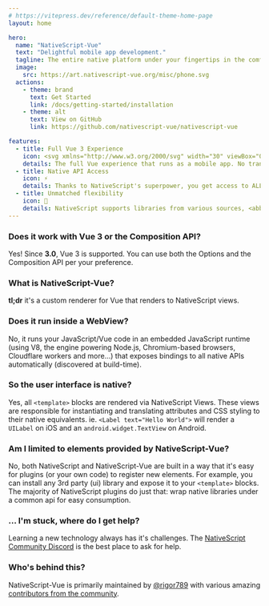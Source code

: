 ```yaml
---
# https://vitepress.dev/reference/default-theme-home-page
layout: home

hero:
  name: "NativeScript-Vue"
  text: "Delightful mobile app development."
  tagline: The entire native platform under your fingertips in the comfort of Vue and JavaScript.
  image:
    src: https://art.nativescript-vue.org/misc/phone.svg
  actions:
    - theme: brand
      text: Get Started
      link: /docs/getting-started/installation
    - theme: alt
      text: View on GitHub
      link: https://github.com/nativescript-vue/nativescript-vue

features:
  - title: Full Vue 3 Experience
    icon: <svg xmlns="http://www.w3.org/2000/svg" width="30" viewBox="0 0 256 220.8"><path fill="#41B883" d="M204.8 0H256L128 220.8 0 0h97.92L128 51.2 157.44 0h47.36Z"/><path fill="#41B883" d="m0 0 128 220.8L256 0h-51.2L128 132.48 50.56 0H0Z"/><path fill="#35495E" d="M50.56 0 128 133.12 204.8 0h-47.36L128 51.2 97.92 0H50.56Z"/></svg>
    details: The full Vue experience that runs as a mobile app. No translation layer, your actual Vue code runs as-is.
  - title: Native API Access
    icon: ⚡️
    details: Thanks to NativeScript's superpower, you get access to ALL native apis right in your JavaScript.
  - title: Unmatched flexibility
    icon: 💪
    details: NativeScript supports libraries from various sources, <abbr title="Node Package Manager">NPM</abbr>, Cocoapods, <abbr title="Swift Package Manager">SPM</abbr>, Maven/Gradle and more.
---
```


### Does it work with Vue 3 or the Composition API?

Yes! Since **3.0**, Vue 3 is supported. You can use both the Options and the Composition API per your preference.

### What is NativeScript-Vue?

**tl;dr** it's a custom renderer for Vue that renders to NativeScript views.

### Does it run inside a WebView?

No, it runs your JavaScript/Vue code in an embedded JavaScript runtime (using V8, the engine powering Node.js, Chromium-based browsers, Cloudflare workers and more...) that exposes bindings to all native APIs automatically (discovered at build-time).

### So the user interface is native?

Yes, all `<template>` blocks are rendered via NativeScript Views. These views are responsible for instantiating and translating attributes and CSS styling to their native equivalents. ie. `<Label text="Hello World">` will render a `UILabel` on iOS and an `android.widget.TextView` on Android.

### Am I limited to elements provided by NativeScript-Vue?

No, both NativeScript and NativeScript-Vue are built in a way that it's easy for plugins (or your own code) to register new elements. For example, you can install any 3rd party (ui) library and expose it to your `<template>` blocks. The majority of NativeScript plugins do just that: wrap native libraries under a common api for easy consumption.

### ... I'm stuck, where do I get help?

Learning a new technology always has it's challenges. The [NativeScript Community Discord](https://nativescript.org/discord) is the best place to ask for help.

### Who's behind this?

NativeScript-Vue is primarily maintained by [@rigor789](https://github.com/rigor789) with various amazing [contributors from the community](https://github.com/nativescript-vue/nativescript-vue/graphs/contributors).
